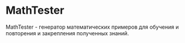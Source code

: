 # MathTester
MathTester - генератор математических примеров для обучения и повторения и закрепления полученных знаний.
